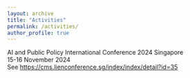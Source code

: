 ```yaml
---
layout: archive
title: "Activities"
permalink: /activities/
author_profile: true
--- 
```

AI and Public Policy International Conference 2024 Singapore <br>
15-16 November 2024 <br>
See https://cms.lienconference.sg/index/index/detail?id=35

